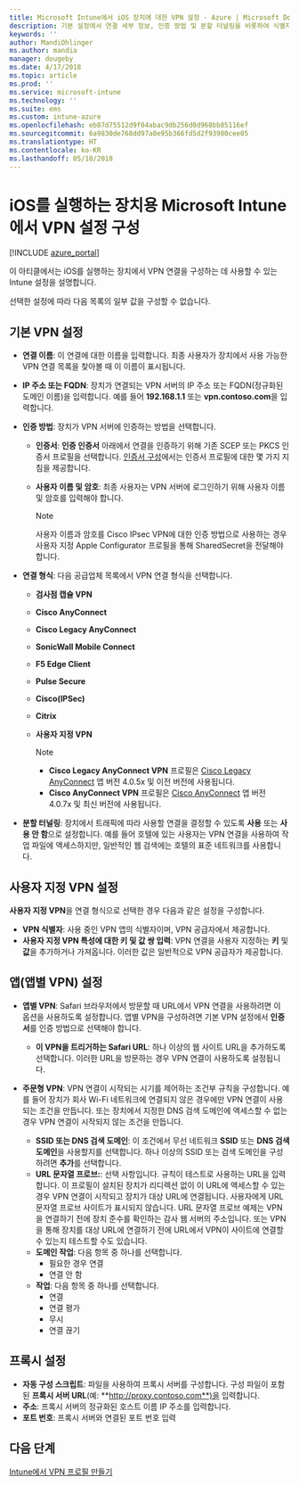```yaml
---
title: Microsoft Intune에서 iOS 장치에 대한 VPN 설정 - Azure | Microsoft Docs
description: 기본 설정에서 연결 세부 정보, 인증 방법 및 분할 터널링을 비롯하여 식별자를 포함하는 사용자 지정 VPN 설정, Safari URL을 포함하는 앱당 VPN 설정, SSID 또는 DNS 검색 도메인을 포함하는 주문형 VPN 및 iOS를 실행하는 장치의 Microsoft Intune에서 구성 스크립트, IP 또는 FQDN 주소 및 TCP 포트를 포함하는 프록시 설정 등 지원되는 VPN(가상 사설망) 구성 설정을 봅니다.
keywords: ''
author: MandiOhlinger
ms.author: mandia
manager: dougeby
ms.date: 4/17/2018
ms.topic: article
ms.prod: ''
ms.service: microsoft-intune
ms.technology: ''
ms.suite: ems
ms.custom: intune-azure
ms.openlocfilehash: eb87d75512d9f04abac9db256d0d968bb85116ef
ms.sourcegitcommit: 6a9830de768dd97a0e95b366fd5d2f93980cee05
ms.translationtype: HT
ms.contentlocale: ko-KR
ms.lasthandoff: 05/10/2018
---
```

# <a name="configure-vpn-settings-in-microsoft-intune-for-devices-running-ios"></a>iOS를 실행하는 장치용 Microsoft Intune에서 VPN 설정 구성

[!INCLUDE [azure_portal](./includes/azure_portal.md)]

이 아티클에서는 iOS를 실행하는 장치에서 VPN 연결을 구성하는 데 사용할 수 있는 Intune 설정을 설명합니다.

선택한 설정에 따라 다음 목록의 일부 값을 구성할 수 없습니다.

## <a name="base-vpn-settings"></a>기본 VPN 설정

- **연결 이름**: 이 연결에 대한 이름을 입력합니다. 최종 사용자가 장치에서 사용 가능한 VPN 연결 목록을 찾아볼 때 이 이름이 표시됩니다.
- **IP 주소 또는 FQDN**: 장치가 연결되는 VPN 서버의 IP 주소 또는 FQDN(정규화된 도메인 이름)을 입력합니다. 예를 들어 **192.168.1.1** 또는 **vpn.contoso.com**을 입력합니다.
- **인증 방법**: 장치가 VPN 서버에 인증하는 방법을 선택합니다.
  - **인증서**: **인증 인증서** 아래에서 연결을 인증하기 위해 기존 SCEP 또는 PKCS 인증서 프로필을 선택합니다. [인증서 구성](certificates-configure.md)에서는 인증서 프로필에 대한 몇 가지 지침을 제공합니다.
  - **사용자 이름 및 암호**: 최종 사용자는 VPN 서버에 로그인하기 위해 사용자 이름 및 암호를 입력해야 합니다.

    > [!NOTE]
    > 사용자 이름과 암호를 Cisco IPsec VPN에 대한 인증 방법으로 사용하는 경우 사용자 지정 Apple Configurator 프로필을 통해 SharedSecret을 전달해야 합니다.
  
- **연결 형식**: 다음 공급업체 목록에서 VPN 연결 형식을 선택합니다.
  - **검사점 캡슐 VPN**
  - **Cisco AnyConnect**
  - **Cisco Legacy AnyConnect**
  - **SonicWall Mobile Connect**
  - **F5 Edge Client**
  - **Pulse Secure**
  - **Cisco(IPSec)**
  - **Citrix**
  - **사용자 지정 VPN**

    > [!NOTE]
    > - **Cisco Legacy AnyConnect VPN** 프로필은 [Cisco Legacy AnyConnect](https://itunes.apple.com/app/cisco-legacy-anyconnect/id392790924) 앱 버전 4.0.5x 및 이전 버전에 사용됩니다.
    > - **Cisco AnyConnect VPN** 프로필은 [Cisco AnyConnect](https://itunes.apple.com/app/cisco-anyconnect/id1135064690) 앱 버전 4.0.7x 및 최신 버전에 사용됩니다.

- **분할 터널링**: 장치에서 트래픽에 따라 사용할 연결을 결정할 수 있도록 **사용** 또는 **사용 안 함**으로 설정합니다. 예를 들어 호텔에 있는 사용자는 VPN 연결을 사용하여 작업 파일에 액세스하지만, 일반적인 웹 검색에는 호텔의 표준 네트워크를 사용합니다.

## <a name="custom-vpn-settings"></a>사용자 지정 VPN 설정

**사용자 지정 VPN**을 연결 형식으로 선택한 경우 다음과 같은 설정을 구성합니다.

- **VPN 식별자**: 사용 중인 VPN 앱의 식별자이며, VPN 공급자에서 제공합니다.
- **사용자 지정 VPN 특성에 대한 키 및 값 쌍 입력**: VPN 연결을 사용자 지정하는 **키** 및 **값**을 추가하거나 가져옵니다. 이러한 값은 일반적으로 VPN 공급자가 제공합니다.

## <a name="apps-per-app-vpn-settings"></a>앱(앱별 VPN) 설정

- **앱별 VPN**: Safari 브라우저에서 방문할 때 URL에서 VPN 연결을 사용하려면 이 옵션을 사용하도록 설정합니다. 앱별 VPN을 구성하려면 기본 VPN 설정에서 **인증서**를 인증 방법으로 선택해야 합니다.
  - **이 VPN을 트리거하는 Safari URL**: 하나 이상의 웹 사이트 URL을 추가하도록 선택합니다. 이러한 URL을 방문하는 경우 VPN 연결이 사용하도록 설정됩니다.

- **주문형 VPN**: VPN 연결이 시작되는 시기를 제어하는 조건부 규칙을 구성합니다. 예를 들어 장치가 회사 Wi-Fi 네트워크에 연결되지 않은 경우에만 VPN 연결이 사용되는 조건을 만듭니다. 또는 장치에서 지정한 DNS 검색 도메인에 액세스할 수 없는 경우 VPN 연결이 시작되지 않는 조건을 만듭니다.

  - **SSID 또는 DNS 검색 도메인**: 이 조건에서 무선 네트워크 **SSID** 또는 **DNS 검색 도메인**을 사용할지를 선택합니다. 하나 이상의 SSID 또는 검색 도메인을 구성하려면 **추가**를 선택합니다.
  - **URL 문자열 프로브:**: 선택 사항입니다. 규칙이 테스트로 사용하는 URL을 입력합니다. 이 프로필이 설치된 장치가 리디렉션 없이 이 URL에 액세스할 수 있는 경우 VPN 연결이 시작되고 장치가 대상 URL에 연결됩니다. 사용자에게 URL 문자열 프로브 사이트가 표시되지 않습니다. URL 문자열 프로브 예제는 VPN을 연결하기 전에 장치 준수를 확인하는 감사 웹 서버의 주소입니다. 또는 VPN을 통해 장치를 대상 URL에 연결하기 전에 URL에서 VPN이 사이트에 연결할 수 있는지 테스트할 수도 있습니다.
  - **도메인 작업**: 다음 항목 중 하나를 선택합니다.
    - 필요한 경우 연결
    - 연결 안 함
  - **작업**: 다음 항목 중 하나를 선택합니다.
    - 연결
    - 연결 평가
    - 무시
    - 연결 끊기

## <a name="proxy-settings"></a>프록시 설정

- **자동 구성 스크립트**: 파일을 사용하여 프록시 서버를 구성합니다. 구성 파일이 포함된 **프록시 서버 URL**(예: **http://proxy.contoso.com**)을 입력합니다.
- **주소**: 프록시 서버의 정규화된 호스트 이름 IP 주소를 입력합니다.
- **포트 번호**: 프록시 서버와 연결된 포트 번호 입력

## <a name="next-step"></a>다음 단계
[Intune에서 VPN 프로필 만들기](vpn-settings-configure.md)
